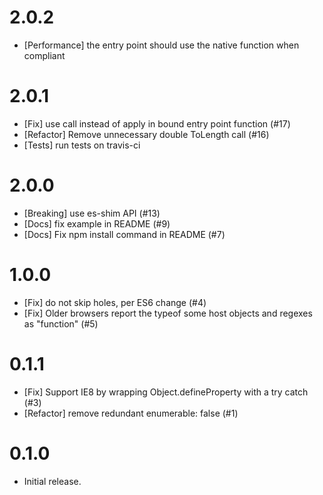# 2.0.2
 - [Performance] the entry point should use the native function when compliant

# 2.0.1
 - [Fix] use call instead of apply in bound entry point function (#17)
 - [Refactor] Remove unnecessary double ToLength call (#16)
 - [Tests] run tests on travis-ci

# 2.0.0
 - [Breaking] use es-shim API (#13)
 - [Docs] fix example in README (#9)
 - [Docs] Fix npm install command in README (#7)

# 1.0.0
 - [Fix] do not skip holes, per ES6 change (#4)
 - [Fix] Older browsers report the typeof some host objects and regexes as "function" (#5)

# 0.1.1
 - [Fix] Support IE8 by wrapping Object.defineProperty with a try catch (#3)
 - [Refactor] remove redundant enumerable: false (#1)

# 0.1.0
 - Initial release.

